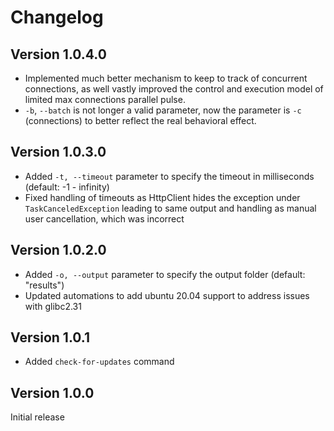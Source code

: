 # Changelog

## Version 1.0.4.0

- Implemented much better mechanism to keep to track of concurrent connections, as well vastly improved the control and execution model of limited max connections parallel pulse.
- `-b`, `--batch` is not longer a valid parameter, now the parameter is `-c` (connections) to better reflect the real behavioral effect.

## Version 1.0.3.0

- Added `-t, --timeout` parameter to specify the timeout in milliseconds (default: -1 - infinity)
- Fixed handling of timeouts as HttpClient hides the exception under `TaskCanceledException` leading to same output and handling as manual user cancellation, which was incorrect

## Version 1.0.2.0

- Added `-o, --output` parameter to specify the output folder (default: "results")
- Updated automations to add ubuntu 20.04 support to address issues with glibc2.31

## Version 1.0.1

- Added `check-for-updates` command

## Version 1.0.0

Initial release
